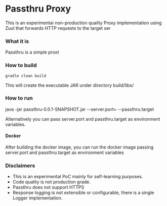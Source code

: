 # Passthru Proxy

This is an experimentai  non-production quality Proxy implementation using Zuul that forwards HTTP requests to the target ser

### What it is
Passthru is a simple proxt


### How to build

```
gradle clean build
```
This will create the executable JAR under directory 
build/libs/

### How to run
java -jar passthru-0.0.1-SNAPSHOT.jar --server.port=<PORT> --passthru.target <TARGET>

Alternatively you can pass server.port and passthru.target as environment variables.

#### Docker
After building the docker image, you can run the docker image passing server.port and  passthru.target as environment variables


### Disclaimers
* This is an experimental PoC mainly for self-learning purposes.
* Code quality is not production grade.
* Passthru does not support HTTPS
* Response logging is not extensible or configurable, there is a single Logger implementation. 
